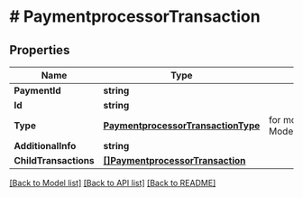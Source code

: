 # # PaymentprocessorTransaction


## Properties 


Name | Type | Description | Notes
------------ | ------------- | ------------- | -------------
**PaymentId**| **string** |   |
**Id**| **string** |   |
**Type**| [**PaymentprocessorTransactionType**](PaymentprocessorTransactionType.md) |  for more information please, see Model/PaymentprocessorTransactionType.php  | [optional] [default to PAYMENTPROCESSORTRANSACTIONTYPE_UNKNOWN]
**AdditionalInfo**| **string** |   | [optional]
**ChildTransactions**| [**[]PaymentprocessorTransaction**](PaymentprocessorTransaction.md) |   | [optional]


[[Back to Model list]](../../README.md#models) [[Back to API list]](../../README.md#endpoints) [[Back to README]](../../README.md)

